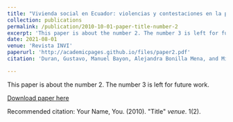 ```yaml
---
title: "Vivienda social en Ecuador: violencias y contestaciones en la produccion progresista de periferias urbanas"
collection: publications
permalink: /publication/2010-10-01-paper-title-number-2
excerpt: 'This paper is about the number 2. The number 3 is left for future work.'
date: 2021-08-01
venue: 'Revista INVI'
paperurl: 'http://academicpages.github.io/files/paper2.pdf'
citation: 'Duran, Gustavo, Manuel Bayon, Alejandra Bonilla Mena, and Michael Janoschka. 2020. Vivienda Social En Ecuador: Violencias y Contestaciones En La Produccion Progresista de Periferias Urbanas. Revista INVI 35 (99): 34 to 56. https://doi.org/10.4067/S0718-83582020000200034.'

---
```

This paper is about the number 2. The number 3 is left for future work.

[Download paper here](http://academicpages.github.io/files/paper2.pdf)

Recommended citation: Your Name, You. (2010). "Title" <i>venue</i>. 1(2).